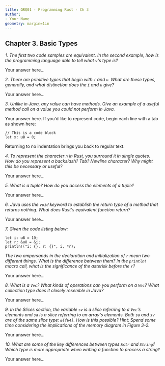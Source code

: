 ```yaml
---
title: GRQ01 - Programming Rust - Ch 3
author: 
- Your Name
geometry: margin=1in
...
```


## Chapter 3. Basic Types

*1. The first two code samples are equivalent. In the second example, how is the programming language able to tell what `v`'s type is?*

Your answer here...

*2. There are primitive types that begin with `i` and `u`. What are these types, generally, and what distinction does the `i` and `u` give?*

Your answer here...

*3. Unlike in Java, any value can have methods. Give an example of a useful method call on a value you could not perform in Java.*

Your answer here. If you'd like to represent code, begin each line with a tab as shown here:

    // This is a code block
    let x: u8 = 0;

Returning to no indentation brings you back to regular text.

*4. To represent the character `n` in Rust, you surround it in single quotes. How do you represent a backslash? Tab? Newline character? Why might this be necessary or useful?*

Your answer here...

*5. What is a tuple? How do you access the elements of a tuple?*

Your answer here...

*6. Java uses the `void` keyword to establish the return type of a method that returns nothing. What does Rust's equivalent function return?*

Your answer here...

*7. Given the code listing below:*

    let i: u8 = 10;
    let r: &u8 = &i;
    println!("i: {}, r: {}", i, *r);

*The two ampersands in the declaration and initialization of `r` mean two different things. What is the difference between them? In the `println!` macro call, what is the significance of the asterisk before the `r`?*

Your answer here...

*8. What is a `Vec`? What kinds of operations can you perform on a `Vec`? What collection type does it closely resemble in Java?*

Your answer here...

*9. In the Slices section, the variable `sv` is a slice referring to a `Vec`'s elements and `sa` is a slice referring to an array's elements. Both `sa` and `sv` are of the same slice type: `&[f64]`. How is this possible? Hint: Spend some time considering the implications of the memory diagram in Figure 3-2.*

Your answer here...

*10. What are some of the key differences between types `&str` and `String`? Which type is more appropriate when writing a function to process a string?*

Your answer here...
